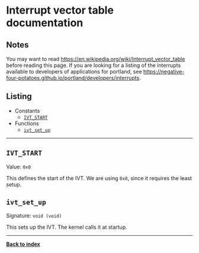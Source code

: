 # Interrupt vector table documentation
## Notes
You may want to read <https://en.wikipedia.org/wiki/Interrupt_vector_table> before reading this page.  If you are looking for a listing of the interrupts available to developers of applications for portland, see <https://negative-four-potatoes.github.io/portland/developers/interrupts>.

## Listing
* Constants
  * [`IVT_START`](#ivt_start)
* Functions
  * [`ivt_set_up`](#ivt_set_up)

---
## `IVT_START`
Value: `0x0`

This defines the start of the IVT.  We are using `0x0`, since it requires the least setup.

## `ivt_set_up`
Signature: `void (void)`

This sets up the IVT.  The kernel calls it at startup.

---
**[Back to index](index)**
